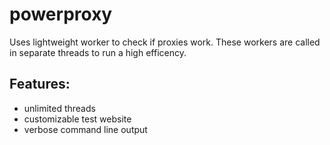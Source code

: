 # powerproxy

Uses lightweight worker to check if proxies work. These workers are called in separate threads to run a high efficency.

## Features:
* unlimited threads
* customizable test website
* verbose command line output
